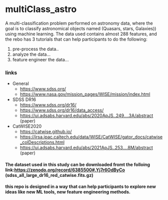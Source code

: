 # multiClass_astro
A multi-classification problem performed on astronomy data, where the goal is to classify astronomical objects named (Quasars, stars, Galaxies)) using machine learning. The data used contains almost 288 features, and the rebo has 3 tutorials that can help participants to do the following:
1. pre-process the data..
2. analyze the data...
3. feature engineer the data...

### links
- General
    - https://www.sdss.org/
    - https://www.nasa.gov/mission_pages/WISE/mission/index.html
- SDSS DR16
    - https://www.sdss.org/dr16/
    - https://www.sdss.org/dr16/data_access/
    - https://ui.adsabs.harvard.edu/abs/2020ApJS..249....3A/abstract (paper)
- CatWISE2020
    - https://catwise.github.io/
    - https://irsa.ipac.caltech.edu/data/WISE/CatWISE/gator_docs/catwise_colDescriptions.html
    - https://ui.adsabs.harvard.edu/abs/2021ApJS..253....8M/abstract (paper)

#### The dataset used in this study can be downloaded fromt the folloing link:https://zenodo.org/record/6385500#.Yj7r6OdByCo (sdss_all_large_dr16_red_catwise.fits.gz)

#### this repo is designed in a way that can help participants to explore new ideas like new ML tools, new feature engineering methods.
